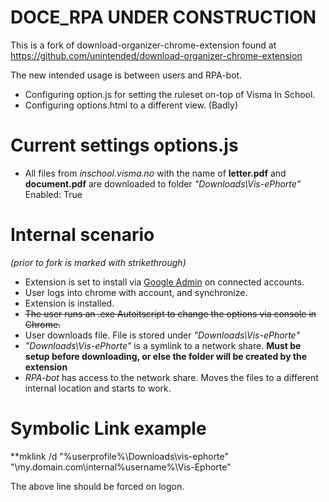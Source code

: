 DOCE_RPA UNDER CONSTRUCTION
===================================
This is a fork of download-organizer-chrome-extension found at https://github.com/unintended/download-organizer-chrome-extension

The new intended usage is between users and RPA-bot.
- Configuring option.js for setting the ruleset on-top of Visma In School.
- Configuring options.html to a different view. (Badly)

Current settings options.js
===================================
- All files from *inschool.visma.no* with the name of **letter.pdf** and **document.pdf** are downloaded to folder *"Downloads\Vis-ePhorte"*
Enabled: True

Internal scenario 
===================================
*(prior to fork is marked with strikethrough)* 

- Extension is set to install via [Google Admin](http://admin.google.com/) on connected accounts.
- User logs into chrome with account, and synchronize.
- Extension is installed.
- ~~The user runs an .exe Autoitscript to change the options via console in Chrome.~~
- User downloads file. File is stored under *"Downloads\Vis-ePhorte"*
- *"Downloads\Vis-ePhorte"* is a symlink to a network share. **Must be setup before downloading, or else the folder will be created by the extension**
- *RPA-bot* has access to the network share. Moves the files to a different internal location and starts to work.

Symbolic Link example
===================================
**mklink /d "%userprofile%\Downloads\vis-ephorte" "\\my.domain.com\internal\%username%\Vis-Ephorte"

The above line should be forced on logon.

